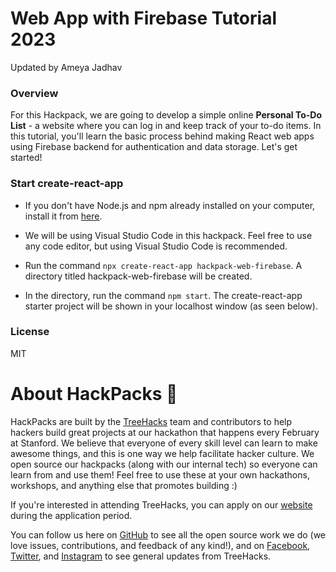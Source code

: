 # Web App with Firebase Tutorial 2023
Updated by Ameya Jadhav

### Overview
For this Hackpack, we are going to develop a simple online **Personal To-Do List** - a website where you can log in and keep track of your to-do items. In this tutorial, you'll learn the basic process behind making React web apps using Firebase backend for authentication and data storage. Let's get started!

### Start create-react-app
* If you don't have Node.js and npm already installed on your computer, install it from [here](https://docs.npmjs.com/downloading-and-installing-node-js-and-npm).

* We will be using Visual Studio Code in this hackpack. Feel free to use any code editor, but using Visual Studio Code is recommended.

* Run the command `npx create-react-app hackpack-web-firebase`. A directory titled hackpack-web-firebase will be created.

* In the directory, run the command `npm start`. The create-react-app starter project will be shown in your localhost window (as seen below).

### License
MIT

# About HackPacks 🌲

HackPacks are built by the [TreeHacks](https://www.treehacks.com/) team and contributors to help hackers build great projects at our hackathon that happens every February at Stanford. We believe that everyone of every skill level can learn to make awesome things, and this is one way we help facilitate hacker culture. We open source our hackpacks (along with our internal tech) so everyone can learn from and use them! Feel free to use these at your own hackathons, workshops, and anything else that promotes building :) 

If you're interested in attending TreeHacks, you can apply on our [website](https://www.treehacks.com/) during the application period.

You can follow us here on [GitHub](https://github.com/treehacks) to see all the open source work we do (we love issues, contributions, and feedback of any kind!), and on [Facebook](https://facebook.com/treehacks), [Twitter](https://twitter.com/hackwithtrees), and [Instagram](https://instagram.com/hackwithtrees) to see general updates from TreeHacks. 
